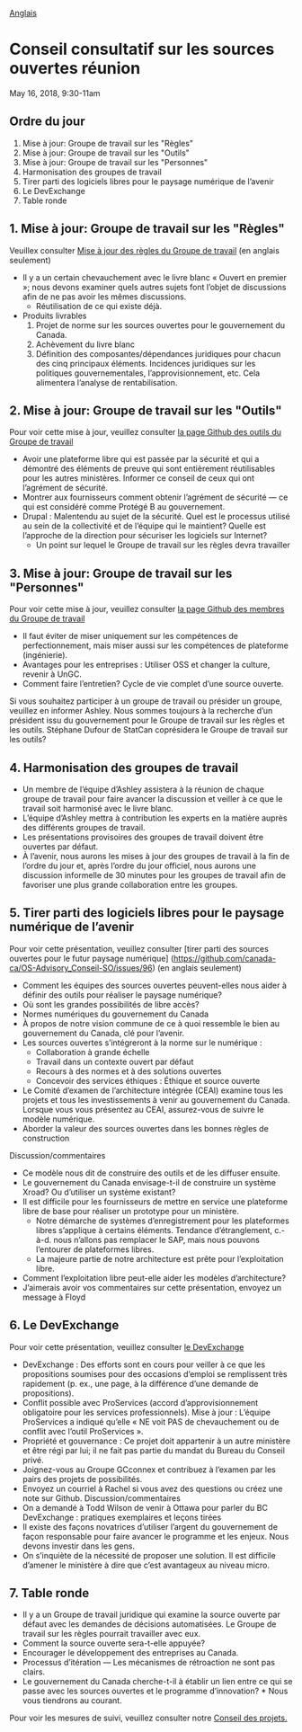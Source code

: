 [Anglais](../../en/Meetings/2018-05-16.md#Agenda)

# Conseil consultatif sur les sources ouvertes réunion
May 16, 2018, 9:30-11am

## Ordre du jour
1. Mise à jour: Groupe de travail sur les "Règles"
2. Mise à jour: Groupe de travail sur les "Outils"
3. Mise à jour: Groupe de travail sur les "Personnes"
4. Harmonisation des groupes de travail
5. Tirer parti des logiciels libres pour le paysage numérique de l’avenir
6. Le DevExchange
7. Table ronde

## 1. Mise à jour: Groupe de travail sur les "Règles"
Veuillex consulter  [Mise à jour des règles du Groupe de travail](https://github.com/canada-ca/OS-Advisory_Conseil-SO/issues/95) (en anglais seulement)
* Il y a un certain chevauchement avec le livre blanc « Ouvert en premier »; nous devons examiner quels autres sujets font l’objet de discussions afin de ne pas avoir les mêmes discussions.
  * Réutilisation de ce qui existe déjà.
* Produits livrables
  1. Projet de norme sur les sources ouvertes pour le gouvernement du Canada.
  2. Achèvement du livre blanc
  3. Définition des composantes/dépendances juridiques pour chacun des cinq principaux éléments. Incidences juridiques sur les politiques gouvernementales, l’approvisionnement, etc. Cela alimentera l’analyse de rentabilisation.

## 2. Mise à jour: Groupe de travail sur les "Outils"
Pour voir cette mise à jour, veuillez consulter [la page Github des outils du Groupe de travail](../Groupe_de_travail_Outils/Tools.md)
* Avoir une plateforme libre qui est passée par la sécurité et qui a démontré des éléments de preuve qui sont entièrement réutilisables pour les autres ministères. Informer ce conseil de ceux qui ont l’agrément de sécurité.
* Montrer aux fournisseurs comment obtenir l’agrément de sécurité — ce qui est considéré comme Protégé B au gouvernement.
* Drupal : Malentendu au sujet de la sécurité. Quel est le processus utilisé au sein de la collectivité et de l’équipe qui le maintient? Quelle est l’approche de la direction pour sécuriser les logiciels sur Internet?
  * Un point sur lequel le Groupe de travail sur les règles devra travailler

## 3. Mise à jour: Groupe de travail sur les "Personnes"
Pour voir cette mise à jour, veuillez consulter [la page Github des membres du Groupe de travail](../Groupe_de_travail_Personnes/2018-05-14.md)
* Il faut éviter de miser uniquement sur les compétences de perfectionnement, mais miser aussi sur les compétences de plateforme (ingénierie).
* Avantages pour les entreprises : Utiliser OSS et changer la culture, revenir à UnGC.
* Comment faire l’entretien? Cycle de vie complet d’une source ouverte.

Si vous souhaitez participer à un groupe de travail ou présider un groupe, veuillez en informer Ashley. Nous sommes toujours à la recherche d’un président issu du gouvernement pour le Groupe de travail sur les règles et les outils. Stéphane Dufour de StatCan coprésidera le Groupe de travail sur les outils?

## 4. Harmonisation des groupes de travail
* Un membre de l’équipe d’Ashley assistera à la réunion de chaque groupe de travail pour faire avancer la discussion et veiller à ce que le travail soit harmonisé avec le livre blanc.
* L’équipe d’Ashley mettra à contribution les experts en la matière auprès des différents groupes de travail.
* Les présentations provisoires des groupes de travail doivent être ouvertes par défaut.
* À l’avenir, nous aurons les mises à jour des groupes de travail à la fin de l’ordre du jour et, après l’ordre du jour officiel, nous aurons une discussion informelle de 30 minutes pour les groupes de travail afin de favoriser une plus grande collaboration entre les groupes.

## 5. Tirer parti des logiciels libres pour le paysage numérique de l’avenir
Pour voir cette présentation, veuillez consulter [tirer parti des sources ouvertes pour le futur paysage numérique] (https://github.com/canada-ca/OS-Advisory_Conseil-SO/issues/96) (en anglais seulement)
* Comment les équipes des sources ouvertes peuvent-elles nous aider à définir des outils pour réaliser le paysage numérique?
* Où sont les grandes possibilités de libre accès?
* Normes numériques du gouvernement du Canada
* À propos de notre vision commune de ce à quoi ressemble le bien au gouvernement du Canada, clé pour l’avenir.
* Les sources ouvertes s’intégreront à la norme sur le numérique :
  * Collaboration à grande échelle
  * Travail dans un contexte ouvert par défaut
  * Recours à des normes et à des solutions ouvertes
  * Concevoir des services éthiques : Éthique et source ouverte
* Le Comité d’examen de l’architecture intégrée (CEAI) examine tous les projets et tous les investissements à venir au gouvernement du Canada. Lorsque vous vous présentez au CEAI, assurez-vous de suivre le modèle numérique.
* Aborder la valeur des sources ouvertes dans les bonnes règles de construction

Discussion/commentaires
* Ce modèle nous dit de construire des outils et de les diffuser ensuite.
* Le gouvernement du Canada envisage-t-il de construire un système Xroad? Ou d’utiliser un système existant?
* Il est difficile pour les fournisseurs de mettre en service une plateforme libre de base pour réaliser un prototype pour un ministère.
  * Notre démarche de systèmes d’enregistrement pour les plateformes libres s’applique à certains éléments. Tendance d’étranglement, c.-à-d. nous n’allons pas remplacer le SAP, mais nous pouvons l’entourer de plateformes libres.
  * La majeure partie de notre architecture est prête pour l’exploitation libre.
* Comment l’exploitation libre peut-elle aider les modèles d’architecture?
* J’aimerais avoir vos commentaires sur cette présentation, envoyez un message à Floyd

## 6. Le DevExchange
Pour voir cette présentation, veuillez consulter [le DevExchange ](https://github.com/canada-ca/OS-Advisory_Conseil-SO/issues/97)
* DevExchange : Des efforts sont en cours pour veiller à ce que les propositions soumises pour des occasions d’emploi se remplissent très rapidement (p. ex., une page, à la différence d’une demande de propositions).
* Conflit possible avec ProServices (accord d’approvisionnement obligatoire pour les services professionnels). Mise à jour : L’équipe ProServices a indiqué qu’elle « NE voit PAS de chevauchement ou de conflit avec l’outil ProServices ».
* Propriété et gouvernance : Ce projet doit appartenir à un autre ministère et être régi par lui; il ne fait pas partie du mandat du Bureau du Conseil privé.
* Joignez-vous au Groupe GCconnex et contribuez à l’examen par les pairs des projets de possibilités.
* Envoyez un courriel à Rachel si vous avez des questions ou créez une note sur Github.
Discussion/commentaires
* On a demandé à Todd Wilson de venir à Ottawa pour parler du BC DevExchange : pratiques exemplaires et leçons tirées
* Il existe des façons novatrices d’utiliser l’argent du gouvernement de façon responsable pour faire avancer le programme et les enjeux. Nous devons investir dans les gens.
* On s’inquiète de la nécessité de proposer une solution. Il est difficile d’amener le ministère à dire que c’est avantageux au niveau micro.

## 7. Table ronde
* Il y a un Groupe de travail juridique qui examine la source ouverte par défaut avec les demandes de décisions automatisées. Le Groupe de travail sur les règles pourrait travailler avec eux.
* Comment la source ouverte sera-t-elle appuyée?
* Encourager le développement des entreprises au Canada.
* Processus d’itération — Les mécanismes de rétroaction ne sont pas clairs.
* Le gouvernement du Canada cherche-t-il à établir un lien entre ce qui se passe avec les sources ouvertes et le programme d’innovation?    * Nous vous tiendrons au courant.

Pour voir les mesures de suivi, veuillez consulter notre [Conseil des projets.](https://github.com/canada-ca/OS-Advisory_Conseil-SO/projects/1)

